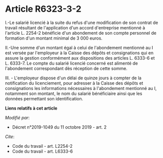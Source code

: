 # Article R6323-3-2

I.-Le salarié licencié à la suite du refus d'une modification de son contrat de travail résultant de l'application d'un
accord d'entreprise mentionné à l'article L. 2254-2 bénéficie d'un abondement de son compte personnel de formation d'un
montant minimal de 3 000 euros.

II.-Une somme d'un montant égal à celui de l'abondement mentionné au I est versée par l'employeur à la Caisse des dépôts et
consignations qui en assure la gestion conformément aux dispositions des articles L. 6333-6 et L. 6333-7. Le compte du
salarié licencié concerné est alimenté de l'abondement correspondant dès réception de cette somme.

III. - L'employeur dispose d'un délai de quinze jours à compter de la notification du licenciement, pour adresser à la Caisse
des dépôts et consignations les informations nécessaires à l'abondement mentionné au I, notamment son montant, le nom du
salarié bénéficiaire ainsi que les données permettant son identification.

**Liens relatifs à cet article**

_Modifié par_:

  - Décret n°2019-1049 du 11 octobre 2019 - art. 2

_Cite_:

  - Code du travail - art. L2254-2
  - Code du travail - art. L6333-6
